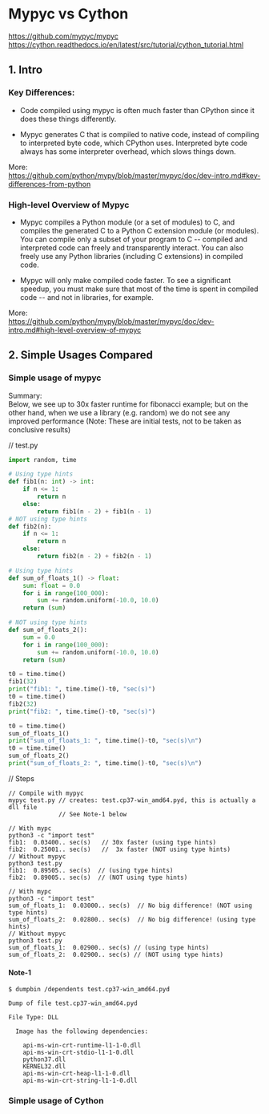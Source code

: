 
# Mypyc vs Cython

https://github.com/mypyc/mypyc  
https://cython.readthedocs.io/en/latest/src/tutorial/cython_tutorial.html  

## 1. Intro

### Key Differences:  
- Code compiled using mypyc is often much faster than CPython since it does these things differently.

- Mypyc generates C that is compiled to native code, instead of compiling to interpreted byte code, which CPython uses. Interpreted byte code always has some interpreter overhead, which slows things down.

More:   
https://github.com/python/mypy/blob/master/mypyc/doc/dev-intro.md#key-differences-from-python


### High-level Overview of Mypyc
- Mypyc compiles a Python module (or a set of modules) to C, and compiles the generated C to a Python C extension module (or modules). You can compile only a subset of your program to C -- compiled and interpreted code can freely and transparently interact. You can also freely use any Python libraries (including C extensions) in compiled code.

- Mypyc will only make compiled code faster. To see a significant speedup, you must make sure that most of the time is spent in compiled code -- and not in libraries, for example.

More:  
https://github.com/python/mypy/blob/master/mypyc/doc/dev-intro.md#high-level-overview-of-mypyc


## 2. Simple Usages Compared

### Simple usage of mypyc  

Summary:   
Below, we see up to 30x faster runtime for fibonacci example; but on the other hand, when we use a library (e.g. random) we do not see any improved performance (Note: These are initial tests, not to be taken as conclusive results)  

// test.py
```py
import random, time

# Using type hints
def fib1(n: int) -> int:
    if n <= 1:
        return n
    else:
        return fib1(n - 2) + fib1(n - 1)
# NOT using type hints
def fib2(n):
    if n <= 1:
        return n
    else:
        return fib2(n - 2) + fib2(n - 1)

# Using type hints
def sum_of_floats_1() -> float:
    sum: float = 0.0
    for i in range(100_000):
        sum += random.uniform(-10.0, 10.0)
    return (sum)

# NOT using type hints
def sum_of_floats_2():
    sum = 0.0
    for i in range(100_000):
        sum += random.uniform(-10.0, 10.0)
    return (sum)    

t0 = time.time()
fib1(32)
print("fib1: ", time.time()-t0, "sec(s)")
t0 = time.time()
fib2(32)
print("fib2: ", time.time()-t0, "sec(s)")

t0 = time.time()
sum_of_floats_1()
print("sum_of_floats_1: ", time.time()-t0, "sec(s)\n")
t0 = time.time()
sum_of_floats_2()
print("sum_of_floats_2: ", time.time()-t0, "sec(s)\n")
```

// Steps
```
// Compile with mypyc
mypyc test.py // creates: test.cp37-win_amd64.pyd, this is actually a dll file
              // See Note-1 below

// With mypc
python3 -c "import test"
fib1:  0.03400.. sec(s)   // 30x faster (using type hints)
fib2:  0.25001.. sec(s)   //  3x faster (NOT using type hints)
// Without mypyc
python3 test.py
fib1:  0.89505.. sec(s)  // (using type hints)
fib2:  0.89005.. sec(s)  // (NOT using type hints)

// With mypc
python3 -c "import test"
sum_of_floats_1:  0.03000.. sec(s)  // No big difference! (NOT using type hints)
sum_of_floats_2:  0.02800.. sec(s)  // No big difference! (using type hints)
// Without mypyc
python3 test.py
sum_of_floats_1:  0.02900.. sec(s) // (using type hints)
sum_of_floats_2:  0.02900.. sec(s) // (NOT using type hints)

```


#### Note-1
```
$ dumpbin /dependents test.cp37-win_amd64.pyd

Dump of file test.cp37-win_amd64.pyd

File Type: DLL

  Image has the following dependencies:

    api-ms-win-crt-runtime-l1-1-0.dll
    api-ms-win-crt-stdio-l1-1-0.dll
    python37.dll
    KERNEL32.dll
    api-ms-win-crt-heap-l1-1-0.dll
    api-ms-win-crt-string-l1-1-0.dll
```

### Simple usage of Сython
